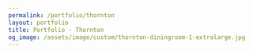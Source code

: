 ```yaml
---
permalink: /portfolio/thornton
layout: portfolio
title: Portfolio - Thornton
og_image: /assets/image/custom/thornton-diningroom-1-extralarge.jpg
---
```




